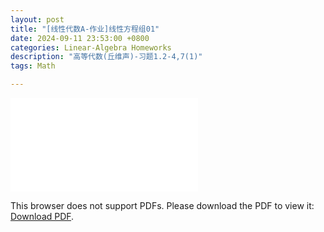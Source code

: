 ```yaml
---
layout: post
title: "[线性代数A-作业]线性方程组01"
date: 2024-09-11 23:53:00 +0800
categories: Linear-Algebra Homeworks
description: "高等代数(丘维声)-习题1.2-4,7(1)"
tags: Math

---
```

<!-- ![](../assets/pdfs/la-01.pdf) -->
<!-- For ios users:[Download](https://github.com/PhotonYan/PhotonYan.github.io/blob/gh-pages/pdfs/la-01.pdf)

<object data="{{ site.url }}{{ site.baseurl }}/assets/pdfs/la-01.pdf" type="application/pdf"></object> -->

<object data="{{ site.url }}/assets/pdfs/la-homework1.pdf" type="application/pdf" width="700px" height="700px">
    <embed src="{{ site.url }}/assets/pdfs/la-homework1.pdf">
        <p>This browser does not support PDFs. Please download the PDF to view it: <a href="{{ site.url }}/assets/pdfs/la-homework1.pdf">Download PDF</a>.</p>
    </embed>
</object>